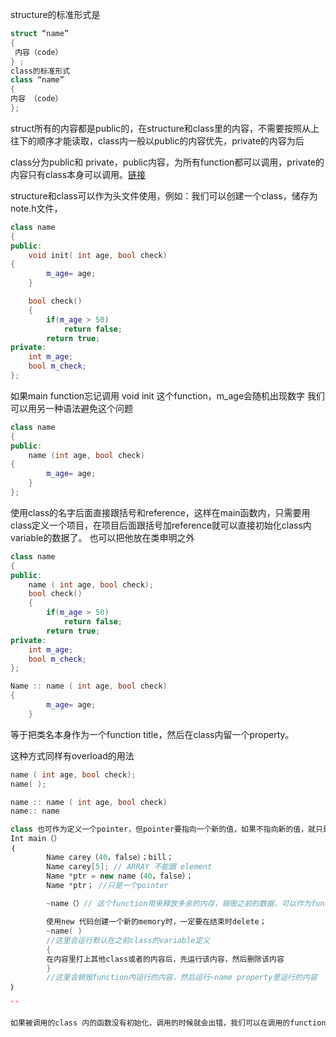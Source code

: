 structure的标准形式是
```c++
struct “name”
{
 内容（code） 
} ;
class的标准形式
class “name”
{
内容 （code）
};
```

struct所有的内容都是public的，在structure和class里的内容，不需要按照从上往下的顺序才能读取，class内一般以public的内容优先，private的内容为后

class分为public和 private，public内容，为所有function都可以调用，private的内容只有class本身可以调用。[链接](https://www.tutorialspoint.com/cplusplus/cpp_classes_objects.htm)

structure和class可以作为头文件使用，例如：我们可以创建一个class，储存为note.h文件，
```c++
class name
{
public:
	void init( int age, bool check)
{
		m_age= age;
	}

	bool check()
	{
		if(m_age > 50)
			return false;
		return true;
private:
	int m_age;
	bool m_check;
};
```

如果main function忘记调用 void init 这个function，m_age会随机出现数字
我们可以用另一种语法避免这个问题

```c++
class name
{
public:
	name (int age, bool check)
{
		m_age= age;
	}
};

```

使用class的名字后面直接跟括号和reference，这样在main函数内，只需要用class定义一个项目，在项目后面跟括号加reference就可以直接初始化class内variable的数据了。
也可以把他放在类申明之外
```c++
class name
{
public:
	name ( int age, bool check);
	bool check()
	{
		if(m_age > 50)
			return false;
		return true;
private:
	int m_age;
	bool m_check;
};

Name :: name ( int age, bool check)
{
		m_age= age;
	}
```

等于把类名本身作为一个function title，然后在class内留一个property。

这种方式同样有overload的用法

```c++
name ( int age, bool check);
name( );

name :: name ( int age, bool check)
name:: name

class 也可作为定义一个pointer，但pointer要指向一个新的值，如果不指向新的值，就只是一个空pointer。
Int main（）
｛
		Name carey（40，false）；bill；
		Name carey[5]; // ARRAY 不能跟 element
		Name *ptr = new name（40，false）；
		Name *ptr； //只是一个pointer
		
        ~name（）// 这个function用来释放多余的内存，销毁之前的数据，可以作为function自己打代码在function内，也可以直接写一个function框架，留空后c++会运行默认销毁代码。

        使用new 代码创建一个新的memory时，一定要在结束时delete；
        ~name( )
        //这里会运行默认在之前class的variable定义
        {
        在内容里打上其他class或者的内容后，先运行该内容，然后删除该内容
        }
        //这里会销毁function内运行的内容，然后运行~name property里运行的内容
｝

``

如果被调用的class 内的函数没有初始化，调用的时候就会出错，我们可以在调用的function括号后用 冒号 在加上 class定义的方式，添加初始值。
